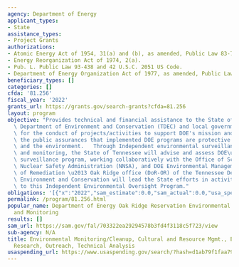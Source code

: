 ```yaml
---
agency: Department of Energy
applicant_types:
- State
assistance_types:
- Project Grants
authorizations:
- Atomic Energy Act of 1954, 31(a) and (b), as amended, Public Law 83-703.
- Energy Reorganization Act of 1974, 2(a).
- Pub. L. Public Law 93-438 and 42 U.S.C. 2051 US Code.
- Department of Energy Organization Act of 1977, as amended, Public Law 95-91.
beneficiary_types: []
categories: []
cfda: '81.256'
fiscal_year: '2022'
grants_url: https://grants.gov/search-grants?cfda=81.256
layout: program
objective: "Provides technical and financial assistance to the State of Tennessee\
  \ Department of Environment and Conservation (TDEC) and local government entities\
  \ for the conduct of projects/activities to support DOE's mission and to provide\
  \ the public assurances that implemented DOE programs are protective of human health\
  \ and the environment.   Through Independent environmental surveillance oversight\
  \ and monitoring, the State of Tennessee will advise and assess DOE\u2019s environmental\
  \ surveillance program, working collaboratively with the Office of Science, National\
  \ Nuclear Safety Administration (NNSA), and DOE Environmental Management.  The Division\
  \ of Remediation \u2013 Oak Ridge office (DoR-OR) of the Tennessee Department of\
  \ Environment and Conservation will lead the State efforts in activities pertaining\
  \ to this Independent Environmental Oversight Program."
obligations: '[{"x":"2022","sam_estimate":0.0,"sam_actual":0.0,"usa_spending_actual":0.0},{"x":"2023","sam_estimate":0.0,"sam_actual":0.0,"usa_spending_actual":333995.1},{"x":"2024","sam_estimate":1000698.0,"sam_actual":0.0,"usa_spending_actual":0.0}]'
permalink: /program/81.256.html
popular_name: Department of Energy Oak Ridge Reservation Environmental  Surveillance
  and Monitoring
results: []
sam_url: https://sam.gov/fal/703322ea29294578b3fd4f3118c5f723/view
sub-agency: N/A
title: Environmental Monitoring/Cleanup, Cultural and Resource Mgmt., Emergency Response
  Research, Outreach, Technical Analysis
usaspending_url: https://www.usaspending.gov/search/?hash=d1ab79f1faa795352c7347de7a2f7184
---
```

